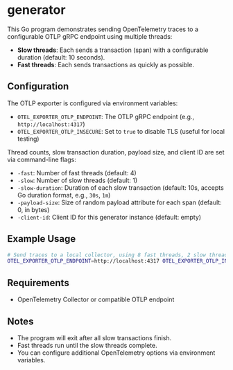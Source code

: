 # generator

This Go program demonstrates sending OpenTelemetry traces to a configurable OTLP gRPC endpoint using multiple threads:

- **Slow threads**: Each sends a transaction (span) with a configurable duration (default: 10 seconds).
- **Fast threads**: Each sends transactions as quickly as possible.

## Configuration

The OTLP exporter is configured via environment variables:

- `OTEL_EXPORTER_OTLP_ENDPOINT`: The OTLP gRPC endpoint (e.g., `http://localhost:4317`)
- `OTEL_EXPORTER_OTLP_INSECURE`: Set to `true` to disable TLS (useful for local testing)


Thread counts, slow transaction duration, payload size, and client ID are set via command-line flags:

- `-fast`: Number of fast threads (default: 4)
- `-slow`: Number of slow threads (default: 1)
- `-slow-duration`: Duration of each slow transaction (default: 10s, accepts Go duration format, e.g., `30s`, `1m`)
- `-payload-size`: Size of random payload attribute for each span (default: 0, in bytes)
- `-client-id`: Client ID for this generator instance (default: empty)

## Example Usage

```bash
# Send traces to a local collector, using 8 fast threads, 2 slow threads, 30s slow transaction duration, 128-byte payload, and client ID "test-client"
OTEL_EXPORTER_OTLP_ENDPOINT=http://localhost:4317 OTEL_EXPORTER_OTLP_INSECURE=true go run main.go -fast=8 -slow=2 -slow-duration=30s -payload-size=128 -client-id=test-client
```

## Requirements

- OpenTelemetry Collector or compatible OTLP endpoint

## Notes

- The program will exit after all slow transactions finish.
- Fast threads run until the slow threads complete.
- You can configure additional OpenTelemetry options via environment variables.

